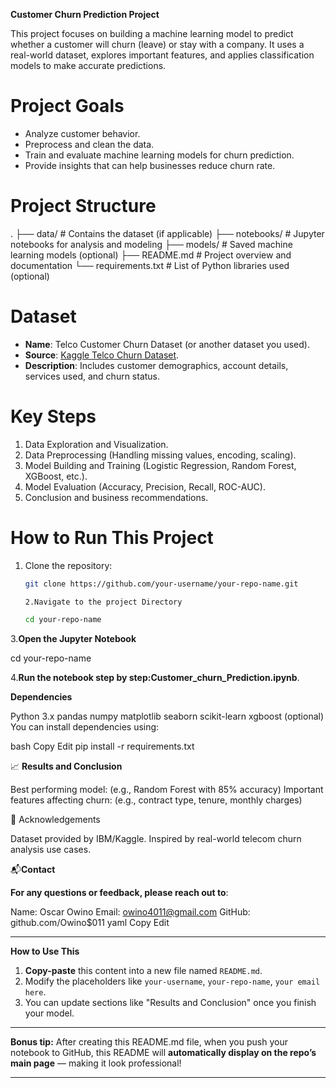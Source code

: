 
**Customer Churn Prediction Project**

This project focuses on building a machine learning model to predict whether a customer will churn (leave) or stay with a company. It uses a real-world dataset, explores important features, and applies classification models to make accurate predictions.

# Project Goals
- Analyze customer behavior.
- Preprocess and clean the data.
- Train and evaluate machine learning models for churn prediction.
- Provide insights that can help businesses reduce churn rate.

# Project Structure
. ├── data/ # Contains the dataset (if applicable) ├── notebooks/ # Jupyter notebooks for analysis and modeling ├── models/ # Saved machine learning models (optional) ├── README.md # Project overview and documentation └── requirements.txt # List of Python libraries used (optional)

# Dataset
- **Name**: Telco Customer Churn Dataset (or another dataset you used).
- **Source**: [Kaggle Telco Churn Dataset](https://www.kaggle.com/datasets/blastchar/telco-customer-churn).
- **Description**: Includes customer demographics, account details, services used, and churn status.

# Key Steps
1. Data Exploration and Visualization.
2. Data Preprocessing (Handling missing values, encoding, scaling).
3. Model Building and Training (Logistic Regression, Random Forest, XGBoost, etc.).
4. Model Evaluation (Accuracy, Precision, Recall, ROC-AUC).
5. Conclusion and business recommendations.

# How to Run This Project

1. Clone the repository:
   ```bash
   git clone https://github.com/your-username/your-repo-name.git

   2.Navigate to the project Directory

   cd your-repo-name
   
3.**Open the Jupyter Notebook**

cd your-repo-name

4.**Run the notebook step by step:Customer_churn_Prediction.ipynb**.

**Dependencies**

Python 3.x
pandas
numpy
matplotlib
seaborn
scikit-learn
xgboost (optional)
You can install dependencies using:

bash
Copy
Edit
pip install -r requirements.txt

📈 **Results and Conclusion**

Best performing model: (e.g., Random Forest with 85% accuracy)
Important features affecting churn: (e.g., contract type, tenure, monthly charges)

🙌 Acknowledgements

Dataset provided by IBM/Kaggle.
Inspired by real-world telecom churn analysis use cases.

📬**Contact**

**For any questions or feedback, please reach out to**:

Name: Oscar Owino
Email: owino4011@gmail.com
GitHub: github.com/Owino$011
yaml
Copy
Edit

---

**How to Use This**

1. **Copy-paste** this content into a new file named `README.md`.
2. Modify the placeholders like `your-username`, `your-repo-name`, `your email here`.
3. You can update sections like "Results and Conclusion" once you finish your model.

---

 **Bonus tip:** After creating this README.md file, when you push your notebook to GitHub, this README will **automatically display on the repo’s main page** — making it look professional!

---











